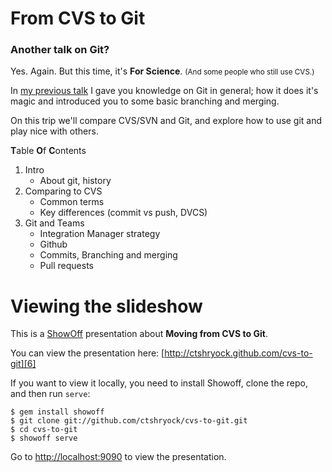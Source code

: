 # From CVS to Git

### Another talk on Git?

Yes. Again. But this time, it's **For Science**. <small>(And some people who still use CVS.)</small>

In [my previous talk][4] I gave you knowledge on Git in general; how it
does it's magic and introduced you to some basic branching and merging.

On this trip we'll compare CVS/SVN and Git, and explore how to use git and play nice with others.  

**T**able **O**f **C**ontents

1. Intro
	- About git, history
2. Comparing to CVS
	- Common terms
	- Key differences (commit vs push, DVCS)
3. Git and Teams
	- Integration Manager strategy
	- Github
	- Commits, Branching and merging
	- Pull requests

# Viewing the slideshow
This is a [ShowOff][3] presentation about **Moving from CVS to Git**.

You can view the presentation here: [http://ctshryock.github.com/cvs-to-git][6]

If you want to view it locally, you need to install Showoff, clone the repo, and then run `serve`:

    $ gem install showoff
    $ git clone git://github.com/ctshryock/cvs-to-git.git
    $ cd cvs-to-git
    $ showoff serve

Go to [http://localhost:9090][5] to view the presentation.


[3]: http://github.com/schacon/showoff
[4]: https://github.com/ctshryock/GitTalk
[5]: http://localhost:9090
[6]: http://ctshryock.github.com/cvs-to-git
